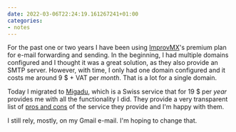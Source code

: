 ```yaml
---
date: 2022-03-06T22:24:19.161267241+01:00
categories:
- notes
---
```


For the past one or two years I have been using [ImprovMX](https://improvmx.com/)'s premium plan for e-mail forwarding and sending. In the beginning, I had multiple domains configured and I thought it was a great solution, as they also provide an SMTP server. However, with time, I only had one domain configured and it costs me around 9 $ + VAT per _month_. That is a lot for a single domain.

Today I migrated to [Migadu](https://www.migadu.com), which is a Swiss service that for 19 $ per _year_ provides me with all the functionality I did. They provide a very transparent list of [pros and cons](https://www.migadu.com/procon/) of the service they provide and I'm happy with them.

I still rely, mostly, on my Gmail e-mail. I'm hoping to change that.
